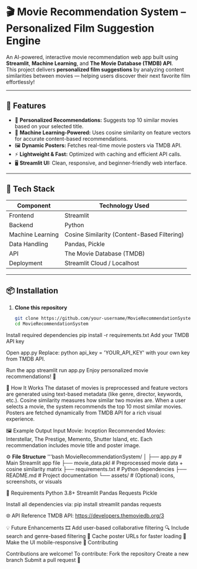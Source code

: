 # 🎬 Movie Recommendation System – Personalized Film Suggestion Engine

An AI-powered, interactive movie recommendation web app built using **Streamlit**, **Machine Learning**, and **The Movie Database (TMDB) API**.  
This project delivers **personalized film suggestions** by analyzing content similarities between movies — helping users discover their next favorite film effortlessly!

---

## 🚀 Features

- 🎯 **Personalized Recommendations:** Suggests top 10 similar movies based on your selected title.  
- 🧠 **Machine Learning-Powered:** Uses cosine similarity on feature vectors for accurate content-based recommendations.  
- 🖼️ **Dynamic Posters:** Fetches real-time movie posters via TMDB API.  
- ⚡ **Lightweight & Fast:** Optimized with caching and efficient API calls.  
- 🖥️ **Streamlit UI:** Clean, responsive, and beginner-friendly web interface.

---

## 🧩 Tech Stack

| Component | Technology Used |
|------------|-----------------|
| Frontend | Streamlit |
| Backend | Python |
| Machine Learning | Cosine Similarity (Content-Based Filtering) |
| Data Handling | Pandas, Pickle |
| API | The Movie Database (TMDB) |
| Deployment | Streamlit Cloud / Localhost |

---

## 📦 Installation

1. **Clone this repository**
   ```bash
   git clone https://github.com/your-username/MovieRecommendationSystem.git
   cd MovieRecommendationSystem
Install required dependencies
pip install -r requirements.txt
Add your TMDB API key

Open app.py
Replace:
python
api_key = 'YOUR_API_KEY'
with your own key from TMDB API.

Run the app
streamlit run app.py
Enjoy personalized movie recommendations! 🍿

🧠 How It Works
The dataset of movies is preprocessed and feature vectors are generated using text-based metadata (like genre, director, keywords, etc.).
Cosine similarity measures how similar two movies are.
When a user selects a movie, the system recommends the top 10 most similar movies.
Posters are fetched dynamically from TMDB API for a rich visual experience.

🖼️ Example Output
Input Movie: Inception
Recommended Movies: Interstellar, The Prestige, Memento, Shutter Island, etc.
Each recommendation includes movie title and poster image.

⚙️ **File Structure**
   '''bash
MovieRecommendationSystem/
│
├── app.py                 # Main Streamlit app file
├── movie_data.pkl         # Preprocessed movie data + cosine similarity matrix
├── requirements.txt       # Python dependencies
├── README.md              # Project documentation
└── assets/                # (Optional) icons, screenshots, or visuals


🔧 Requirements
Python 3.8+
Streamlit
Pandas
Requests
Pickle

Install all dependencies via:
pip install streamlit pandas requests

🌐 API Reference
TMDB API: https://developers.themoviedb.org/3

💡 Future Enhancements
🎞️ Add user-based collaborative filtering
🔍 Include search and genre-based filtering
💾 Cache poster URLs for faster loading
📱 Make the UI mobile-responsive
🤝 Contributing

Contributions are welcome!
To contribute:
Fork the repository
Create a new branch
Submit a pull request 🚀

